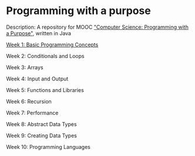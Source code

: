 # Programming with a purpose

Description: A repository for MOOC ["Computer Science: Programming with a Purpose"](https://www.coursera.org/learn/cs-programming-java/), written in Java

[Week 1: Basic Programming Concepts](/Week1)

Week 2: Conditionals and Loops

Week 3: Arrays

Week 4: Input and Output

Week 5: Functions and Libraries

Week 6: Recursion

Week 7: Performance

Week 8: Abstract Data Types

Week 9: Creating Data Types

Week 10: Programming Languages
